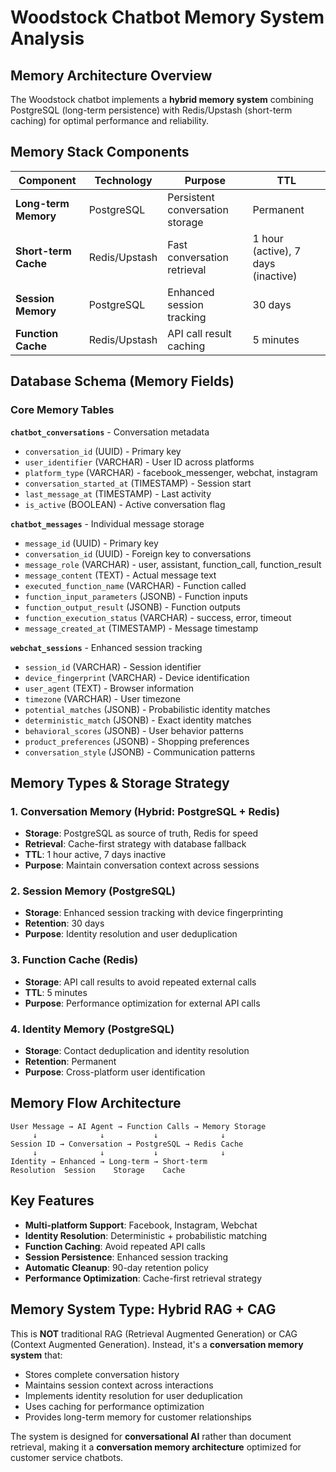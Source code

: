 # Woodstock Chatbot Memory System Analysis

## Memory Architecture Overview

The Woodstock chatbot implements a **hybrid memory system** combining PostgreSQL (long-term persistence) with Redis/Upstash (short-term caching) for optimal performance and reliability.

## Memory Stack Components

| Component | Technology | Purpose | TTL |
|-----------|------------|---------|-----|
| **Long-term Memory** | PostgreSQL | Persistent conversation storage | Permanent |
| **Short-term Cache** | Redis/Upstash | Fast conversation retrieval | 1 hour (active), 7 days (inactive) |
| **Session Memory** | PostgreSQL | Enhanced session tracking | 30 days |
| **Function Cache** | Redis/Upstash | API call result caching | 5 minutes |

## Database Schema (Memory Fields)

### Core Memory Tables

**`chatbot_conversations`** - Conversation metadata
- `conversation_id` (UUID) - Primary key
- `user_identifier` (VARCHAR) - User ID across platforms
- `platform_type` (VARCHAR) - facebook_messenger, webchat, instagram
- `conversation_started_at` (TIMESTAMP) - Session start
- `last_message_at` (TIMESTAMP) - Last activity
- `is_active` (BOOLEAN) - Active conversation flag

**`chatbot_messages`** - Individual message storage
- `message_id` (UUID) - Primary key
- `conversation_id` (UUID) - Foreign key to conversations
- `message_role` (VARCHAR) - user, assistant, function_call, function_result
- `message_content` (TEXT) - Actual message text
- `executed_function_name` (VARCHAR) - Function called
- `function_input_parameters` (JSONB) - Function inputs
- `function_output_result` (JSONB) - Function outputs
- `function_execution_status` (VARCHAR) - success, error, timeout
- `message_created_at` (TIMESTAMP) - Message timestamp

**`webchat_sessions`** - Enhanced session tracking
- `session_id` (VARCHAR) - Session identifier
- `device_fingerprint` (VARCHAR) - Device identification
- `user_agent` (TEXT) - Browser information
- `timezone` (VARCHAR) - User timezone
- `potential_matches` (JSONB) - Probabilistic identity matches
- `deterministic_match` (JSONB) - Exact identity matches
- `behavioral_scores` (JSONB) - User behavior patterns
- `product_preferences` (JSONB) - Shopping preferences
- `conversation_style` (JSONB) - Communication patterns

## Memory Types & Storage Strategy

### 1. **Conversation Memory** (Hybrid: PostgreSQL + Redis)
- **Storage**: PostgreSQL as source of truth, Redis for speed
- **Retrieval**: Cache-first strategy with database fallback
- **TTL**: 1 hour active, 7 days inactive
- **Purpose**: Maintain conversation context across sessions

### 2. **Session Memory** (PostgreSQL)
- **Storage**: Enhanced session tracking with device fingerprinting
- **Retention**: 30 days
- **Purpose**: Identity resolution and user deduplication

### 3. **Function Cache** (Redis)
- **Storage**: API call results to avoid repeated external calls
- **TTL**: 5 minutes
- **Purpose**: Performance optimization for external API calls

### 4. **Identity Memory** (PostgreSQL)
- **Storage**: Contact deduplication and identity resolution
- **Retention**: Permanent
- **Purpose**: Cross-platform user identification

## Memory Flow Architecture

```
User Message → AI Agent → Function Calls → Memory Storage
     ↓              ↓           ↓              ↓
Session ID → Conversation → PostgreSQL → Redis Cache
     ↓              ↓           ↓              ↓
Identity → Enhanced → Long-term → Short-term
Resolution  Session    Storage    Cache
```

## Key Features

- **Multi-platform Support**: Facebook, Instagram, Webchat
- **Identity Resolution**: Deterministic + probabilistic matching
- **Function Caching**: Avoid repeated API calls
- **Session Persistence**: Enhanced session tracking
- **Automatic Cleanup**: 90-day retention policy
- **Performance Optimization**: Cache-first retrieval strategy

## Memory System Type: **Hybrid RAG + CAG**

This is **NOT** traditional RAG (Retrieval Augmented Generation) or CAG (Context Augmented Generation). Instead, it's a **conversation memory system** that:

- Stores complete conversation history
- Maintains session context across interactions
- Implements identity resolution for user deduplication
- Uses caching for performance optimization
- Provides long-term memory for customer relationships

The system is designed for **conversational AI** rather than document retrieval, making it a **conversation memory architecture** optimized for customer service chatbots.

